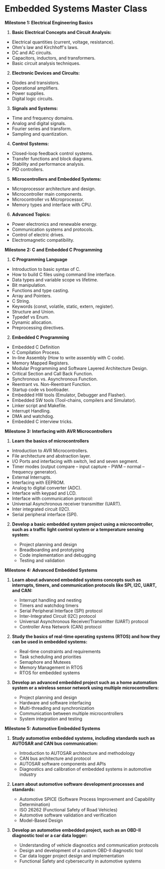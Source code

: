 # Embedded Systems Master Class

**Milestone 1: Electrical Engineering Basics**

1.  **Basic Electrical Concepts and Circuit Analysis:**

*   Electrical quantities (current, voltage, resistance).
*   Ohm's law and Kirchhoff's laws.
*   DC and AC circuits.
*   Capacitors, inductors, and transformers.
*   Basic circuit analysis techniques.

2.  **Electronic Devices and Circuits:**

*   Diodes and transistors.
*   Operational amplifiers.
*   Power supplies.
*   Digital logic circuits.
    
3.  **Signals and Systems:**

*   Time and frequency domains.
*   Analog and digital signals.
*   Fourier series and transform.
*   Sampling and quantization.

4.  **Control Systems:**

*   Closed-loop feedback control systems.
*   Transfer functions and block diagrams.
*   Stability and performance analysis.
*   PID controllers.

5.  **Microcontrollers and Embedded Systems:**

*   Microprocessor architecture and design.
*   Microcontroller main components.
*   Microcontroller vs Microprocessor.
*   Memory types and interface with CPU.

6.  **Advanced Topics:**

*   Power electronics and renewable energy.
*   Communication systems and protocols.
*   Control of electric drives.
*   Electromagnetic compatibility.

**Milestone 2: C and Embedded C Programming**

1. **C Programming Language**

*   Introduction to basic syntax of C.
*   How to build C files using command line interface.
*   Data types and variable scope vs lifetime.
*   Bit manipulation.
*   Functions and type casting.
*   Array and Pointers.
*   C String.
*   Keywords (const, volatile, static, extern, register).
*   Structure and Union.
*   Typedef vs Enum.
*   Dynamic allocation.
*   Preprocessing directives.

2. **Embedded C Programming**

*   Embedded C Definition
*   C Compilation Process.
*   In-line Assembly (How to write assembly with C code).
*   Memory Mapped Registers.
*   Modular Programming and Software Layered Architecture Design.
*   Critical Section and Call Back Function.
*   Synchronous vs. Asynchronous Function.
*   Reentrant vs. Non-Reentrant Function.
*   Startup code vs bootloader.
*   Embedded HW tools (Emulator, Debugger and Flasher).
*   Embedded SW tools (Tool-chains, compilers and Simulator).
*   Linker script and Makefile.
*   Interrupt Handling.
*   DMA and watchdog.
*   Embedded C interview tricks.

**Milestone 3: Interfacing with AVR Microcontrollers**

1. **Learn the basics of microcontrollers**

*   Introduction to AVR Microcontrollers.
*   File architecture and abstraction layer.
*   I/O Ports and interfacing with switch, led and seven segment.
*   Timer modes (output compare – input capture – PWM – normal – frequency generator).
*   External Interrupts.
*   Interfacing with EEPROM.
*   Analog to digital converter (ADC).
*   Interface with keypad and LCD.
*   Interface with communication protocol:
*   Universal Asynchronous receiver transmitter (UART).
*   Inter integrated circuit (I2C).
*   Serial peripheral interface (SPI).

2. **Develop a basic embedded system project using a microcontroller, such as a traffic light control system or a temperature sensing system:**
    
    *   Project planning and design
    *   Breadboarding and prototyping
    *   Code implementation and debugging
    *   Testing and validation

**Milestone 4: Advanced Embedded Systems**

1.  **Learn about advanced embedded systems concepts such as interrupts, timers, and communication protocols like SPI, I2C, UART, and CAN:**
    
    *   Interrupt handling and nesting
    *   Timers and watchdog timers
    *   Serial Peripheral Interface (SPI) protocol
    *   Inter-Integrated Circuit (I2C) protocol
    *   Universal Asynchronous Receiver/Transmitter (UART) protocol
    *   Controller Area Network (CAN) protocol

2.  **Study the basics of real-time operating systems (RTOS) and how they can be used in embedded systems:**
    
    *   Real-time constraints and requirements
    *   Task scheduling and priorities
    *   Semaphore and Mutexes
    *   Memory Management in RTOS
    *   RTOS for embedded systems

3.  **Develop an advanced embedded project such as a home automation system or a wireless sensor network using multiple microcontrollers:**
    
    *   Project planning and design
    *   Hardware and software interfacing
    *   Multi-threading and synchronization
    *   Communication between multiple microcontrollers
    *   System integration and testing

**Milestone 5: Automotive Embedded Systems**

1.  **Study automotive embedded systems, including standards such as AUTOSAR and CAN bus communication:**
    
    *   Introduction to AUTOSAR architecture and methodology
    *   CAN bus architecture and protocol
    *   AUTOSAR software components and APIs
    *   Diagnostics and calibration of embedded systems in automotive industry
2.  **Learn about automotive software development processes and standards:**
    
    *   Automotive SPICE (Software Process Improvement and Capability Determination)
    *   ISO 26262 (Functional Safety of Road Vehicles)
    *   Automotive software validation and verification
    *   Model-Based Design
3.  **Develop an automotive embedded project, such as an OBD-II diagnostic tool or a car data logger:**
    
    *   Understanding of vehicle diagnostics and communication protocols
    *   Design and development of a custom OBD-II diagnostic tool
    *   Car data logger project design and implementation
    *   Functional Safety and cybersecurity in automotive systems